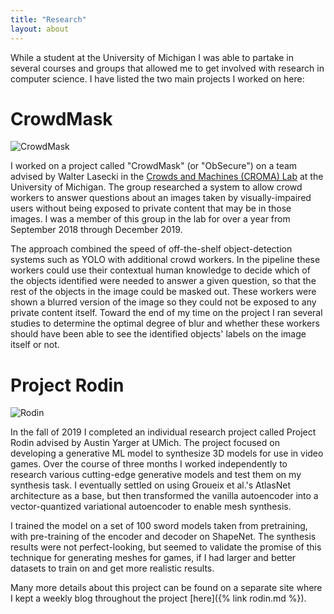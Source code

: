 ```yaml
---
title: "Research"
layout: about
---
```


While a student at the University of Michigan I was able to partake in several courses and groups that allowed me to get involved with research in computer science. I have listed the two main projects I worked on here:

# CrowdMask  

![CrowdMask](https://riopelle.me/assets/pics/system_diagram_users.jpg)

I worked on a project called "CrowdMask" (or "ObSecure") on a team advised by Walter Lasecki in the [Crowds and Machines (CROMA) Lab](http://croma.eecs.umich.edu/croma.html) at the University of Michigan. The group researched a system to allow crowd workers to answer questions about an images taken by visually-impaired users without being exposed to private content that may be in those images. I was a member of this group in the lab for over a year from September 2018 through December 2019.

The approach combined the speed of off-the-shelf object-detection systems such as YOLO with additional crowd workers. In the pipeline these workers could use their contextual human knowledge to decide which of the objects identified were needed to answer a given question, so that the rest of the objects in the image could be masked out. These workers were shown a blurred version of the image so they could not be exposed to any private content itself. Toward the end of my time on the project I ran several studies to determine the optimal degree of blur and whether these workers should have been able to see the identified objects' labels on the image itself or not.

# Project Rodin

![Rodin](https://riopelle.me/assets/pics/sword.png)

In the fall of 2019 I completed an individual research project called Project Rodin advised by Austin Yarger at UMich. The project focused on developing a generative ML model to synthesize 3D models for use in video games. Over the course of three months I worked independently to research various cutting-edge generative models and test them on my synthesis task. I eventually settled on using Groueix et al.'s AtlasNet architecture as a base, but then transformed the vanilla autoencoder into a vector-quantized variational autoencoder to enable mesh synthesis.

I trained the model on a set of 100 sword models taken from pretraining, with pre-training of the encoder and decoder on ShapeNet. The synthesis results were not perfect-looking, but seemed to validate the promise of this technique for generating meshes for games, if I had larger and better datasets to train on and get more realistic results.

Many more details about this project can be found on a separate site where I kept a weekly blog throughout the project [here]({% link rodin.md %}).
